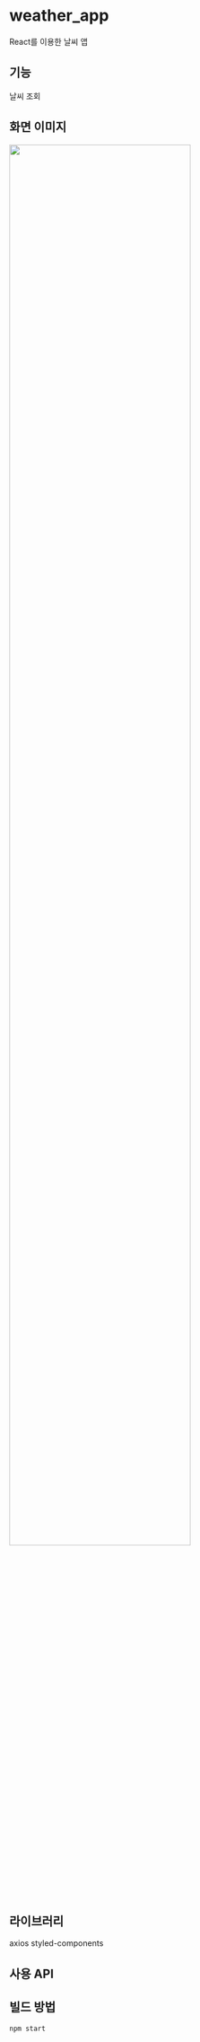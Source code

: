 # weather_app
React를 이용한 날씨 앱

## 기능
날씨 조회

## 화면 이미지
<img width="80%" src="https://user-images.githubusercontent.com/21376061/220573937-31905569-72a2-4d43-aef9-411c036f7020.png"/>

## 라이브러리
axios
styled-components

## 사용 API


## 빌드 방법
```
npm start
```

